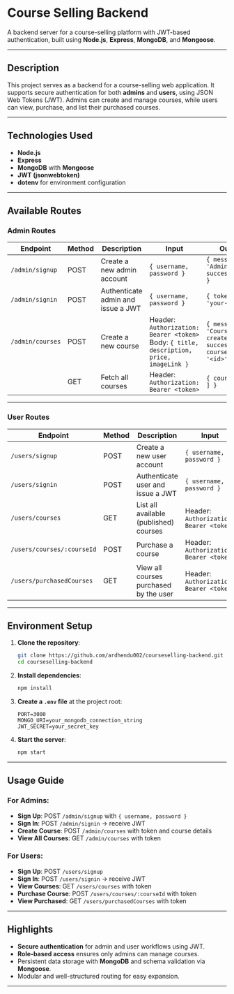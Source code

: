 # Course Selling Backend

A backend server for a course-selling platform with JWT-based authentication, built using **Node.js**, **Express**, **MongoDB**, and **Mongoose**.

---

##  Description

This project serves as a backend for a course-selling web application. It supports secure authentication for both **admins** and **users**, using JSON Web Tokens (JWT). Admins can create and manage courses, while users can view, purchase, and list their purchased courses.

---

##  Technologies Used

- **Node.js**
- **Express**
- **MongoDB** with **Mongoose**
- **JWT (jsonwebtoken)**
- **dotenv** for environment configuration

---

##  Available Routes

### Admin Routes

| Endpoint               | Method | Description                                  | Input                                                                 | Output                                                         |
|------------------------|--------|----------------------------------------------|------------------------------------------------------------------------|----------------------------------------------------------------|
| `/admin/signup`        | POST   | Create a new admin account                   | `{ username, password }`                                               | `{ message: 'Admin created successfully' }`                    |
| `/admin/signin`        | POST   | Authenticate admin and issue a JWT           | `{ username, password }`                                               | `{ token: 'your-token' }`                                      |
| `/admin/courses`       | POST   | Create a new course                          | Header: `Authorization: Bearer <token>`<br>Body: `{ title, description, price, imageLink }` | `{ message: 'Course created successfully', courseId: '<id>' }` |
|                        | GET    | Fetch all courses                            | Header: `Authorization: Bearer <token>`                                | `{ courses: [ … ] }`                                           |

---

### User Routes

| Endpoint                     | Method | Description                                      | Input                                                                 | Output                                                             |
|------------------------------|--------|--------------------------------------------------|------------------------------------------------------------------------|----------------------------------------------------------------------|
| `/users/signup`              | POST   | Create a new user account                        | `{ username, password }`                                               | `{ message: 'User created successfully' }`                         |
| `/users/signin`              | POST   | Authenticate user and issue a JWT                | `{ username, password }`                                               | `{ token: 'your-token' }`                                          |
| `/users/courses`             | GET    | List all available (published) courses           | Header: `Authorization: Bearer <token>`                                | `{ courses: [ … ] }`                                               |
| `/users/courses/:courseId`   | POST   | Purchase a course                                | Header: `Authorization: Bearer <token>`                                | `{ message: 'Course purchased successfully' }`                     |
| `/users/purchasedCourses`    | GET    | View all courses purchased by the user           | Header: `Authorization: Bearer <token>`                                | `{ purchasedCourses: [ … ] }`                                      |

---

##  Environment Setup

1. **Clone the repository**:
    ```bash
    git clone https://github.com/ardhendu002/courseselling-backend.git
    cd courseselling-backend
    ```

2. **Install dependencies**:
    ```bash
    npm install
    ```

3. **Create a `.env` file** at the project root:
    ```env
    PORT=3000
    MONGO_URI=your_mongodb_connection_string
    JWT_SECRET=your_secret_key
    ```

4. **Start the server**:
    ```bash
    npm start
    ```

---

##  Usage Guide

### For Admins:
- **Sign Up**: POST `/admin/signup` with `{ username, password }`
- **Sign In**: POST `/admin/signin` → receive JWT
- **Create Course**: POST `/admin/courses` with token and course details
- **View All Courses**: GET `/admin/courses` with token

### For Users:
- **Sign Up**: POST `/users/signup`
- **Sign In**: POST `/users/signin` → receive JWT
- **View Courses**: GET `/users/courses` with token
- **Purchase Course**: POST `/users/courses/:courseId` with token
- **View Purchased**: GET `/users/purchasedCourses` with token

---

##  Highlights

- **Secure authentication** for admin and user workflows using JWT.
- **Role-based access** ensures only admins can manage courses.
- Persistent data storage with **MongoDB** and schema validation via **Mongoose**.
- Modular and well-structured routing for easy expansion.

---

